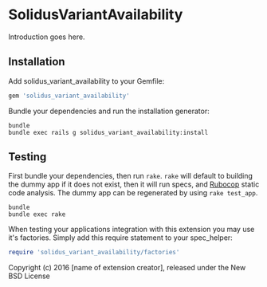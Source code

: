 SolidusVariantAvailability
==========================

Introduction goes here.

Installation
------------

Add solidus_variant_availability to your Gemfile:

```ruby
gem 'solidus_variant_availability'
```

Bundle your dependencies and run the installation generator:

```shell
bundle
bundle exec rails g solidus_variant_availability:install
```

Testing
-------

First bundle your dependencies, then run `rake`. `rake` will default to building the dummy app if it does not exist, then it will run specs, and [Rubocop](https://github.com/bbatsov/rubocop) static code analysis. The dummy app can be regenerated by using `rake test_app`.

```shell
bundle
bundle exec rake
```

When testing your applications integration with this extension you may use it's factories.
Simply add this require statement to your spec_helper:

```ruby
require 'solidus_variant_availability/factories'
```

Copyright (c) 2016 [name of extension creator], released under the New BSD License
